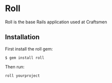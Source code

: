 # Roll

Roll is the base Rails application used at Craftsmen

## Installation

First install the roll gem:

    $ gem install roll

Then run:

    roll yourproject

